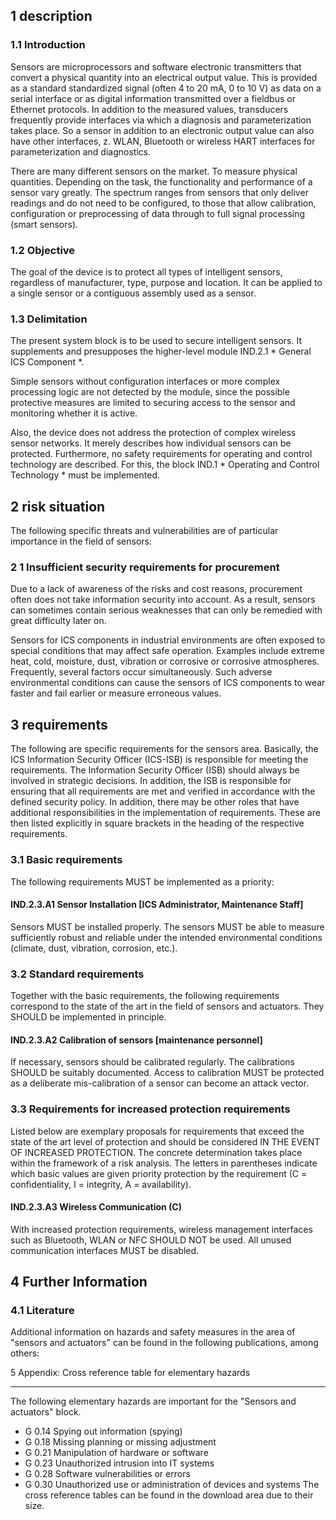 1 description
--------------

### 1.1 Introduction

Sensors are microprocessors and software electronic transmitters that convert a physical quantity into an electrical output value. This is provided as a standard standardized signal (often 4 to 20 mA, 0 to 10 V) as data on a serial interface or as digital information transmitted over a fieldbus or Ethernet protocols. In addition to the measured values, transducers frequently provide interfaces via which a diagnosis and parameterization takes place. So a sensor in addition to an electronic output value can also have other interfaces, z. WLAN, Bluetooth or wireless HART interfaces for parameterization and diagnostics.

There are many different sensors on the market. To measure physical quantities. Depending on the task, the functionality and performance of a sensor vary greatly. The spectrum ranges from sensors that only deliver readings and do not need to be configured, to those that allow calibration, configuration or preprocessing of data through to full signal processing (smart sensors).

### 1.2 Objective

The goal of the device is to protect all types of intelligent sensors, regardless of manufacturer, type, purpose and location. It can be applied to a single sensor or a contiguous assembly used as a sensor.

### 1.3 Delimitation

The present system block is to be used to secure intelligent sensors. It supplements and presupposes the higher-level module IND.2.1 * General ICS Component *.

Simple sensors without configuration interfaces or more complex processing logic are not detected by the module, since the possible protective measures are limited to securing access to the sensor and monitoring whether it is active.

Also, the device does not address the protection of complex wireless sensor networks. It merely describes how individual sensors can be protected. Furthermore, no safety requirements for operating and control technology are described. For this, the block IND.1 * Operating and Control Technology * must be implemented.

2 risk situation
-----------------

The following specific threats and vulnerabilities are of particular importance in the field of sensors:

### 2 1 Insufficient security requirements for procurement

Due to a lack of awareness of the risks and cost reasons, procurement often does not take information security into account. As a result, sensors can sometimes contain serious weaknesses that can only be remedied with great difficulty later on.

Sensors for ICS components in industrial environments are often exposed to special conditions that may affect safe operation. Examples include extreme heat, cold, moisture, dust, vibration or corrosive or corrosive atmospheres. Frequently, several factors occur simultaneously. Such adverse environmental conditions can cause the sensors of ICS components to wear faster and fail earlier or measure erroneous values.

3 requirements
---------------

The following are specific requirements for the sensors area. Basically, the ICS Information Security Officer (ICS-ISB) is responsible for meeting the requirements. The Information Security Officer (ISB) should always be involved in strategic decisions. In addition, the ISB is responsible for ensuring that all requirements are met and verified in accordance with the defined security policy. In addition, there may be other roles that have additional responsibilities in the implementation of requirements. These are then listed explicitly in square brackets in the heading of the respective requirements.
### 3.1 Basic requirements

The following requirements MUST be implemented as a priority:

#### IND.2.3.A1 Sensor Installation [ICS Administrator, Maintenance Staff]

Sensors MUST be installed properly. The sensors MUST be able to measure sufficiently robust and reliable under the intended environmental conditions (climate, dust, vibration, corrosion, etc.).

### 3.2 Standard requirements

Together with the basic requirements, the following requirements correspond to the state of the art in the field of sensors and actuators. They SHOULD be implemented in principle.

#### IND.2.3.A2 Calibration of sensors [maintenance personnel]

If necessary, sensors should be calibrated regularly. The calibrations SHOULD be suitably documented. Access to calibration MUST be protected as a deliberate mis-calibration of a sensor can become an attack vector.

### 3.3 Requirements for increased protection requirements

Listed below are exemplary proposals for requirements that exceed the state of the art level of protection and should be considered IN THE EVENT OF INCREASED PROTECTION. The concrete determination takes place within the framework of a risk analysis. The letters in parentheses indicate which basic values ​​are given priority protection by the requirement (C = confidentiality, I = integrity, A = availability).

#### IND.2.3.A3 Wireless Communication (C)

With increased protection requirements, wireless management interfaces such as Bluetooth, WLAN or NFC SHOULD NOT be used. All unused communication interfaces MUST be disabled.

4 Further Information
------------------------------

### 4.1 Literature

Additional information on hazards and safety measures in the area of ​​"sensors and actuators" can be found in the following publications, among others:

5 Appendix: Cross reference table for elementary hazards
-------------------------------------------------- --------

The following elementary hazards are important for the "Sensors and actuators" block.

* G 0.14 Spying out information (spying)
* G 0.18 Missing planning or missing adjustment
* G 0.21 Manipulation of hardware or software
* G 0.23 Unauthorized intrusion into IT systems
* G 0.28 Software vulnerabilities or errors
* G 0.30 Unauthorized use or administration of devices and systems
The cross reference tables can be found in the download area due to their size.
